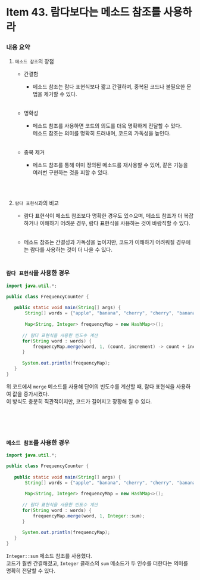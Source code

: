 # Item 43. 람다보다는 메소드 참조를 사용하라

### 내용 요약 <br>
1. `메소드 참조`의 장점
    - 간결함
        - 메소드 참조는 람다 표현식보다 짧고 간결하며, 중복된 코드나 불필요한 문법을 제거할 수 있다. <br><br>

    - 명확성
        - 메소드 참조를 사용하면 코드의 의도를 더욱 명확하게 전달할 수 있다. <br>
          메소드 참조는 의미를 명확히 드러내며, 코드의 가독성을 높인다. <br><br>

    - 중복 제거
        - 메소드 참조를 통해 이미 정의된 메소드를 재사용할 수 있어, 같은 기능을 여러번 구현하는 것을 피할 수 있다. <br>


<br><br>

2. `람다 표현식`과의 비교
   - 람다 표현식이 메소드 참조보다 명확한 경우도 있ㅇ으며, 메소드 참조가 더 복잡하거나 이해하기 어려운 경우, 람다 표현식을 사용하는 것이 바람직할 수 있다. <br><br>

   - 메소드 참조는 간결성과 가독성을 높이지만, 코드가 이해하기 어려워질 경우에는 람다를 사용하는 것이 더 나을 수 있다. <br><br>



### `람다 표현식`을 사용한 경우
```java
import java.util.*;

public class FrequencyCounter {
    
   public static void main(String[] args) {
       String[] words = {"apple", "banana", "cherry", "cherry", "banana", "apple"};
       
       Map<String, Integer> frequencyMap = new HashMap<>();
       
      // 람다 표현식을 사용한 빈도수 계산
      for(String word : words) {
          frequencyMap.merge(word, 1, (count, increment) -> count + increment);
      }
      
      System.out.println(frequencyMap);
   }
}
```
위 코드에서 `merge` 메소드를 사용해 단어의 빈도수를 계산할 때, 람다 표현식을 사용하여 값을 증가시켰다. <br>
이 방식도 충분히 직관적이지만, 코드가 길어지고 장황해 질 수 있다. <br><br>

<br><br>


### `메소드 참조`를 사용한 경우
```java
import java.util.*;

public class FrequencyCounter {
    
   public static void main(String[] args) {
       String[] words = {"apple", "banana", "cherry", "cherry", "banana", "apple"};
       
       Map<String, Integer> frequencyMap = new HashMap<>();
       
      // 람다 표현식을 사용한 빈도수 계산
      for(String word : words) {
          frequencyMap.merge(word, 1, Integer::sum);
      }
      
      System.out.println(frequencyMap);
   }
}
```
`Integer::sum` 메소드 참조를 사용했다. <br>
코드가 훨씬 간결해졌고, `Integer` 클래스의 `sum` 메소드가 두 인수를 더한다는 의미를 명확히 전달할 수 있다. <br>

<br><br>